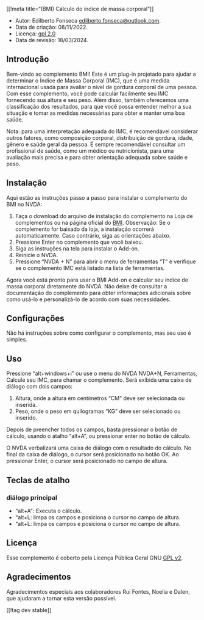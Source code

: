 [[!meta title=“(BMI) Cálculo do índice de massa corporal”]]

* Autor: Edilberto Fonseca <edilberto.fonseca@outlook.com>.
* Data de criação: 08/11/2022.
* Licença: [gpl 2.0][1]
* Data de revisão: 18/03/2024.

## Introdução

Bem-vindo ao complemento BMI! Este é um plug-in projetado para ajudar a
determinar o Índice de Massa Corporal (IMC), que é uma medida internacional
usada para avaliar o nível de gordura corporal de uma pessoa. Com esse
complemento, você pode calcular facilmente seu IMC fornecendo sua altura e
seu peso. Além disso, também oferecemos uma classificação dos resultados,
para que você possa entender melhor a sua situação e tomar as medidas
necessárias para obter e manter uma boa saúde.

Nota: para uma interpretação adequada do IMC, é recomendável considerar
outros fatores, como composição corporal, distribuição de gordura, idade,
gênero e saúde geral da pessoa. É sempre recomendável consultar um
profissional de saúde, como um médico ou nutricionista, para uma avaliação
mais precisa e para obter orientação adequada sobre saúde e peso.

## Instalação

Aqui estão as instruções passo a passo para instalar o complemento do BMI no
NVDA:

1. Faça o download do arquivo de instalação do complemento na Loja de
   complementos ou na página oficial do [BMI][2]. Observação: Se o
   complemento for baixado da loja, a instalação ocorrerá
   automaticamente. Caso contrário, siga as orientações abaixo.
2. Pressione Enter no complemento que você baixou.
3. Siga as instruções na tela para instalar o Add-on.
4. Reinicie o NVDA.
5. Pressione “NVDA + N” para abrir o menu de ferramentas “T” e verifique se
   o complemento IMC está listado na lista de ferramentas.

Agora você está pronto para usar o BMI Add-on e calcular seu índice de massa
corporal diretamente do NVDA. Não deixe de consultar a documentação do
complemento para obter informações adicionais sobre como usá-lo e
personalizá-lo de acordo com suas necessidades.

## Configurações

Não há instruções sobre como configurar o complemento, mas seu uso é
simples.

## Uso

Pressione “alt+windows+i” ou use o menu do NVDA NVDA+N, Ferramentas, Calcule
seu IMC, para chamar o complemento. Será exibida uma caixa de diálogo com
dois campos:

1. Altura, onde a altura em centímetros “CM” deve ser selecionada ou
   inserida.
2. Peso, onde o peso em quilogramas “KG” deve ser selecionado ou inserido.

Depois de preencher todos os campos, basta pressionar o botão de cálculo,
usando o atalho “alt+A”, ou pressionar enter no botão de cálculo.

O NVDA verbalizará uma caixa de diálogo com o resultado do cálculo. No final
da caixa de diálogo, o cursor será posicionado no botão OK. Ao pressionar
Enter, o cursor será posicionado no campo de altura.

## Teclas de atalho

### diálogo principal

* “alt+A": Executa o cálculo.
* “alt+L: limpa os campos e posiciona o cursor no campo de altura.
* “alt+L: limpa os campos e posiciona o cursor no campo de altura.

## Licença

Esse complemento é coberto pela Licença Pública Geral GNU [GPL v2][1].

## Agradecimentos

Agradecimentos especiais aos colaboradores Rui Fontes, Noelia e Dalen, que
ajudaram a tornar esta versão possível.

[1]: https://www.gnu.org/licenses/gpl-2.0.html

[2]: https://github.com/EdilbertoFonseca/BMI

[[!tag dev stable]]
